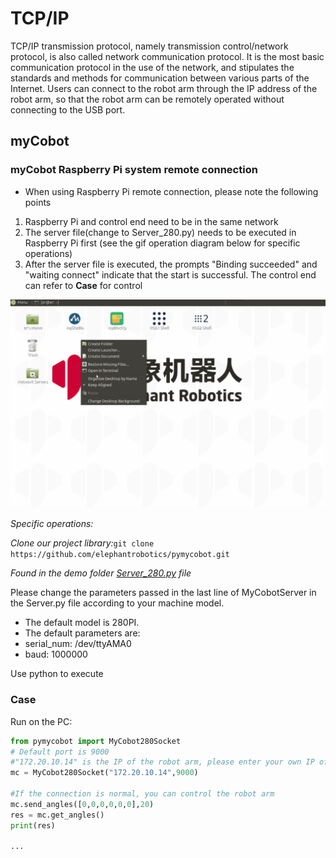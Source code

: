 # TCP/IP

TCP/IP transmission protocol, namely transmission control/network protocol, is also called network communication protocol. It is the most basic communication protocol in the use of the network, and stipulates the standards and methods for communication between various parts of the Internet. Users can connect to the robot arm through the IP address of the robot arm, so that the robot arm can be remotely operated without connecting to the USB port.

## myCobot

### myCobot Raspberry Pi system remote connection

- When using Raspberry Pi remote connection, please note the following points
1. Raspberry Pi and control end need to be in the same network
2. The server file(change to Server_280.py) needs to be executed in Raspberry Pi first (see the gif operation diagram below for specific operations)
3. After the server file is executed, the prompts "Binding succeeded" and "waiting connect" indicate that the start is successful. The control end can refer to **Case** for control

![Server](../../../resource\3-FunctionsAndApplications\6.developmentGuide\python\TCPorIP/Server.gif)

*Specific operations:*

*Clone our project library:*`git clone https://github.com/elephantrobotics/pymycobot.git`

*Found in the demo folder [Server_280.py](https://github.com/elephantrobotics/pymycobot/blob/main/demo/Server.py) file*

Please change the parameters passed in the last line of MyCobotServer in the Server.py file according to your machine model.

- The default model is 280PI.
- The default parameters are:
- serial_num: /dev/ttyAMA0
- baud: 1000000

Use python to execute

### Case

Run on the PC:

```python
from pymycobot import MyCobot280Socket
# Default port is 9000
#"172.20.10.14" is the IP of the robot arm, please enter your own IP of the robot arm
mc = MyCobot280Socket("172.20.10.14",9000)

#If the connection is normal, you can control the robot arm
mc.send_angles([0,0,0,0,0,0],20)
res = mc.get_angles()
print(res)

...

```